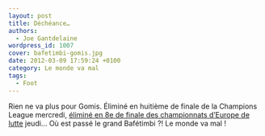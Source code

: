 ```yaml
---
layout: post
title: Déchéance…
authors:
  - Joe Gantdelaine
wordpress_id: 1007
cover: bafetimbi-gomis.jpg
date: 2012-03-09 17:59:24 +0100
category: Le monde va mal
tags:
  - Foot
---
```


Rien ne va plus pour Gomis. Éliminé en huitième de finale de la Champions League
mercredi, [éliminé en 8e de finale des championnats d’Europe de lutte][1] jeudi…
Où est passé le grand Bafétimbi ⁈ Le monde va mal !

[1]: https://www.lequipe.fr/Lutte-libre/Actualites/Gomis-sortie-en-8es/268867
